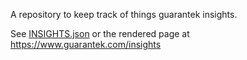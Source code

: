 A repository to keep track of things guarantek insights.

See [INSIGHTS.json](INSIGHTS.json) or the rendered page at https://www.guarantek.com/insights
